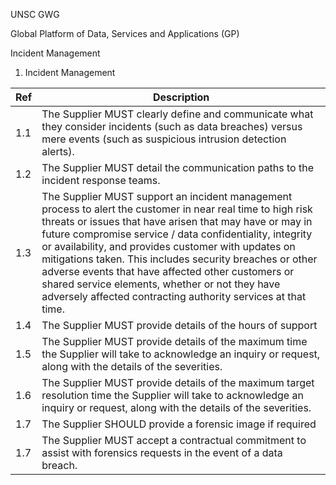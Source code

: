 UNSC GWG

Global Platform of Data, Services and Applications (GP)

Incident Management

1.  Incident Management

| Ref  | Description|
|---|---|
| 1.1   | The Supplier MUST clearly define and communicate what they consider incidents (such as data breaches) versus mere events (such as suspicious intrusion detection alerts).|
| 1.2   | The Supplier MUST detail the communication paths to the incident response teams.|
| 1.3   | The Supplier MUST support an incident management process to alert the customer in near real time to high risk threats or issues that have arisen that may have or may in future compromise service / data confidentiality, integrity or availability, and provides customer with updates on mitigations taken. This includes security breaches or other adverse events that have affected other customers or shared service elements, whether or not they have adversely affected contracting authority services at that time.|
| 1.4   | The Supplier MUST provide details of the hours of support|
| 1.5   | The Supplier MUST provide details of the maximum time the Supplier will take to acknowledge an inquiry or request, along with the details of the severities.|
| 1.6   | The Supplier MUST provide details of the maximum target resolution time the Supplier will take to acknowledge an inquiry or request, along with the details of the severities.|
| 1.7   | The Supplier SHOULD provide a forensic image if required|
| 1.7   | The Supplier MUST accept a contractual commitment to assist with forensics requests in the event of a data breach.|
